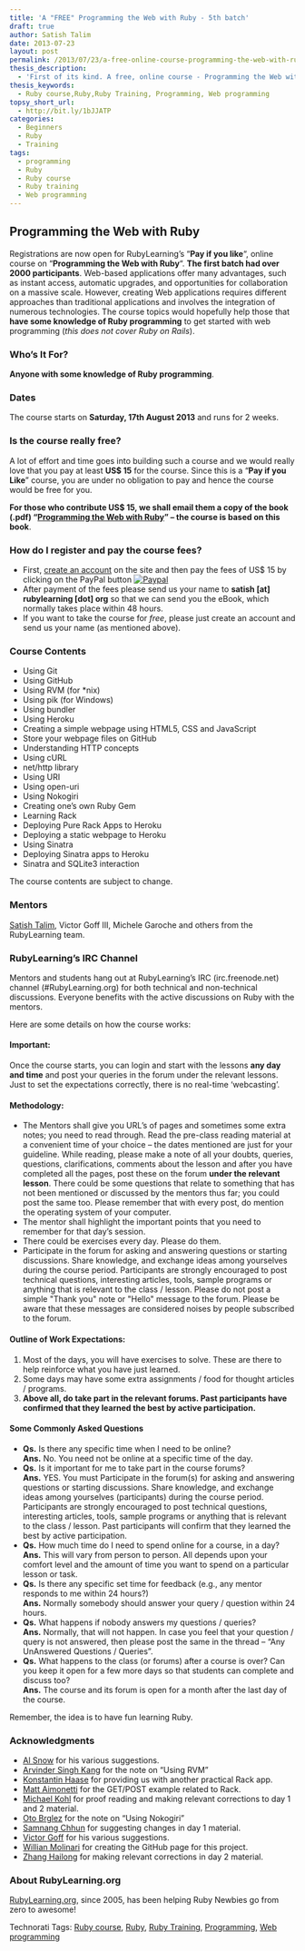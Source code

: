 ```yaml
---
title: 'A "FREE" Programming the Web with Ruby - 5th batch'
draft: true
author: Satish Talim
date: 2013-07-23
layout: post
permalink: /2013/07/23/a-free-online-course-programming-the-web-with-ruby-5th-batch/
thesis_description:
  - 'First of its kind. A free, online course - Programming the Web with Ruby at RubyLearning.'
thesis_keywords:
  - Ruby course,Ruby,Ruby Training, Programming, Web programming
topsy_short_url:
  - http://bit.ly/1bJJATP
categories:
  - Beginners
  - Ruby
  - Training
tags:
  - programming
  - Ruby
  - Ruby course
  - Ruby training
  - Web programming
---
```

<div>
  <h2>
    Programming the Web with Ruby
  </h2>
  
  <p class="update">
    <span class="drop_cap">R</span>egistrations are now open for RubyLearning&#8217;s &#8220;<b>Pay if you like</b>&#8220;, online course on &#8220;<strong>Programming the Web with Ruby</strong>&#8220;. <b>The first batch had over 2000 participants</b>. Web-based applications offer many advantages, such as instant access, automatic upgrades, and opportunities for collaboration on a massive scale. However, creating Web applications requires different approaches than traditional applications and involves the integration of numerous technologies. The course topics would hopefully help those that <b>have some knowledge of Ruby programming</b> to get started with web programming (<em>this does not cover Ruby on Rails</em>).
  </p>
  
  <h3>
    Who&#8217;s It For?
  </h3>
  
  <p>
    <b>Anyone with some knowledge of Ruby programming</b>.
  </p>
  
  <h3>
    Dates
  </h3>
  
  <p>
    The course starts on <b>Saturday, 17th August 2013</b> and runs for 2 weeks.
  </p>
  
  <h3>
    Is the course really free?
  </h3>
  
  <p>
    A lot of effort and time goes into building such a course and we would really love that you pay at least <b>US$ 15</b> for the course. Since this is a &#8220;<b>Pay if you Like</b>&#8221; course, you are under no obligation to pay and hence the course would be free for you.
  </p>
  
  <p>
    <b>For those who contribute US$ 15, we shall email them a copy of the book (.pdf) “<a href="http://rubylearning.com/blog/programming-the-web-with-ruby-ebook/">Programming the Web with Ruby</a>” – the course is based on this book</b>.
  </p>
  
  <h3>
    How do I register and pay the course fees?
  </h3>
  
  <ul>
    <li>
      First, <a href="http://rubylearning.org/classes/login/index.php">create an account</a> on the site and then pay the fees of US$ 15 by clicking on the PayPal button <a href="http://rubylearning.org/classes/enrol/index.php?id=29"><img src="http://rubylearning.com/images/paypal_ruby.gif" alt="Paypal" /></a>
    </li>
    <li>
      After payment of the fees please send us your name to <strong>satish [at] rubylearning [dot] org</strong> so that we can send you the eBook, which normally takes place within 48 hours.
    </li>
    <li>
      If you want to take the course for <em>free</em>, please just create an account and send us your name (as mentioned above).
    </li>
  </ul>
  
  <h3>
    Course Contents
  </h3>
  
  <ul>
    <li>
      Using Git
    </li>
    <li>
      Using GitHub
    </li>
    <li>
      Using RVM (for *nix)
    </li>
    <li>
      Using pik (for Windows)
    </li>
    <li>
      Using bundler
    </li>
    <li>
      Using Heroku
    </li>
    <li>
      Creating a simple webpage using HTML5, CSS and JavaScript
    </li>
    <li>
      Store your webpage files on GitHub
    </li>
    <li>
      Understanding HTTP concepts
    </li>
    <li>
      Using cURL
    </li>
    <li>
      net/http library
    </li>
    <li>
      Using URI
    </li>
    <li>
      Using open-uri
    </li>
    <li>
      Using Nokogiri
    </li>
    <li>
      Creating one&#8217;s own Ruby Gem
    </li>
    <li>
      Learning Rack
    </li>
    <li>
      Deploying Pure Rack Apps to Heroku
    </li>
    <li>
      Deploying a static webpage to Heroku
    </li>
    <li>
      Using Sinatra
    </li>
    <li>
      Deploying Sinatra apps to Heroku
    </li>
    <li>
      Sinatra and SQLite3 interaction
    </li>
  </ul>
  
  <p>
    The course contents are subject to change.
  </p>
  
  <h3>
    Mentors
  </h3>
  
  <p>
    <a href="http://satishtalim.com/">Satish Talim</a>, Victor Goff III, Michele Garoche and others from the RubyLearning team.
  </p>
  
  <h3>
    RubyLearning&#8217;s IRC Channel
  </h3>
  
  <p>
    Mentors and students hang out at RubyLearning&#8217;s IRC (irc.freenode.net) channel (#RubyLearning.org) for both technical and non-technical discussions. Everyone benefits with the active discussions on Ruby with the mentors.
  </p>
  
  <p>
    Here are some details on how the course works:
  </p>
  
  <h4>
    Important:
  </h4>
  
  <p>
    Once the course starts, you can login and start with the lessons <b>any day and time</b> and post your queries in the forum under the relevant lessons. Just to set the expectations correctly, there is no real-time &#8216;webcasting&#8217;.
  </p>
  
  <h4>
    Methodology:
  </h4>
  
  <ul>
    <li>
      The Mentors shall give you URL&#8217;s of pages and sometimes some extra notes; you need to read through. Read the pre-class reading material at a convenient time of your choice &#8211; the dates mentioned are just for your guideline. While reading, please make a note of all your doubts, queries, questions, clarifications, comments about the lesson and after you have completed all the pages, post these on the forum <b>under the relevant lesson</b>. There could be some questions that relate to something that has not been mentioned or discussed by the mentors thus far; you could post the same too. Please remember that with every post, do mention the operating system of your computer.
    </li>
    <li>
      The mentor shall highlight the important points that you need to remember for that day&#8217;s session.
    </li>
    <li>
      There could be exercises every day. Please do them.
    </li>
    <li>
      Participate in the forum for asking and answering questions or starting discussions. Share knowledge, and exchange ideas among yourselves during the course period. Participants are strongly encouraged to post technical questions, interesting articles, tools, sample programs or anything that is relevant to the class / lesson. Please do not post a simple "Thank you" note or "Hello" message to the forum. Please be aware that these messages are considered noises by people subscribed to the forum.
    </li>
  </ul>
  
  <h4>
    Outline of Work Expectations:
  </h4>
  
  <ol>
    <li>
      Most of the days, you will have exercises to solve. These are there to help reinforce what you have just learned.
    </li>
    <li>
      Some days may have some extra assignments / food for thought articles / programs.
    </li>
    <li>
      <strong>Above all, do take part in the relevant forums. Past participants have confirmed that they learned the best by active participation.</strong>
    </li>
  </ol>
  
  <h4>
    Some Commonly Asked Questions
  </h4>
  
  <ul>
    <li>
      <b>Qs.</b> Is there any specific time when I need to be online?<br /><b>Ans.</b> No. You need not be online at a specific time of the day.
    </li>
    <li>
      <b>Qs.</b> Is it important for me to take part in the course forums?<br /><b>Ans.</b> YES. You must Participate in the forum(s) for asking and answering questions or starting discussions. Share knowledge, and exchange ideas among yourselves (participants) during the course period. Participants are strongly encouraged to post technical questions, interesting articles, tools, sample programs or anything that is relevant to the class / lesson. Past participants will confirm that they learned the best by active participation.
    </li>
    <li>
      <b>Qs.</b> How much time do I need to spend online for a course, in a day?<br /><b>Ans.</b> This will vary from person to person. All depends upon your comfort level and the amount of time you want to spend on a particular lesson or task.
    </li>
    <li>
      <b>Qs.</b> Is there any specific set time for feedback (e.g., any mentor responds to me within 24 hours?)<br /><b>Ans.</b> Normally somebody should answer your query / question within 24 hours.
    </li>
    <li>
      <b>Qs.</b> What happens if nobody answers my questions / queries?<br /><b>Ans.</b> Normally, that will not happen. In case you feel that your question / query is not answered, then please post the same in the thread &#8211; &#8220;Any UnAnswered Questions / Queries&#8221;.
    </li>
    <li>
      <b>Qs.</b> What happens to the class (or forums) after a course is over? Can you keep it open for a few more days so that students can complete and discuss too?<br /><b>Ans.</b> The course and its forum is open for a month after the last day of the course.
    </li>
  </ul>
  
  <p>
    Remember, the idea is to have fun learning Ruby.
  </p>
  
  <h3>
    Acknowledgments
  </h3>
  
  <ul>
    <li>
      <a href="https://github.com/jasnow">Al Snow</a> for his various suggestions.
    </li>
    <li>
      <a href="https://github.com/punjab">Arvinder Singh Kang</a> for the note on &#8220;Using RVM&#8221;
    </li>
    <li>
      <a href="https://github.com/rkh">Konstantin Haase</a> for providing us with another practical Rack app.
    </li>
    <li>
      <a href="https://github.com/mattetti">Matt Aimonetti</a> for the GET/POST example related to Rack.
    </li>
    <li>
      <a href="https://github.com/citizen428">Michael Kohl</a> for proof reading and making relevant corrections to day 1 and 2 material.
    </li>
    <li>
      <a href="https://github.com/otobrglez">Oto Brglez</a> for the note on &#8220;Using Nokogiri&#8221;
    </li>
    <li>
      <a href="https://github.com/samnang">Samnang Chhun</a> for suggesting changes in day 1 material.
    </li>
    <li>
      <a href="https://github.com/kotp">Victor Goff</a> for his various suggestions.
    </li>
    <li>
      <a href="https://github.com/PotHix">Willian Molinari</a> for creating the GitHub page for this project.
    </li>
    <li>
      <a href="https://github.com/zhhailon">Zhang Hailong</a> for making relevant corrections in day 2 material.
    </li>
  </ul>
  
  <h3>
    About RubyLearning.org
  </h3>
  
  <p>
    <a href="http://rubylearning.org/">RubyLearning.org</a>, since 2005, has been helping Ruby Newbies go from zero to awesome!
  </p>
</div>

Technorati Tags: <a href="http://technorati.com/tag/Ruby+course" rel="tag">Ruby course</a>, <a href="http://technorati.com/tag/Ruby" rel="tag">Ruby</a>, <a href="http://technorati.com/tag/Ruby+Training" rel="tag">Ruby Training</a>, <a href="http://technorati.com/tag/Programming" rel="tag"> Programming</a>, <a href="http://technorati.com/tag/Web+programming" rel="tag"> Web programming</a>
